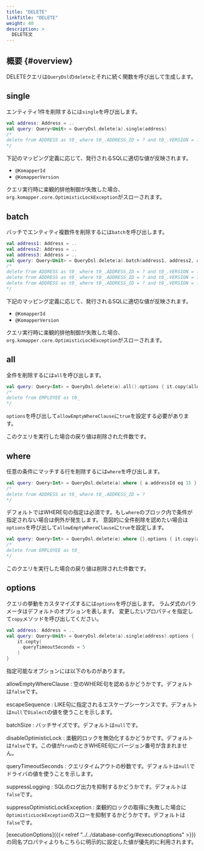 ```yaml
---
title: "DELETE"
linkTitle: "DELETE"
weight: 40
description: >
  DELETE文
---
```


## 概要 {#overview}

DELETEクエリは`QueryDsl`の`delete`とそれに続く関数を呼び出して生成します。

## single

エンティティ1件を削除するには`single`を呼び出します。

```kotlin
val address: Address = ..
val query: Query<Unit> = QueryDsl.delete(a).single(address)
/*
delete from ADDRESS as t0_ where t0_.ADDRESS_ID = ? and t0_.VERSION = ?
*/
```

下記のマッピング定義に応じて、発行されるSQLに適切な値が反映されます。

- `@KomapperId`
- `@KomapperVersion`

クエリ実行時に楽観的排他制御が失敗した場合、`org.komapper.core.OptimisticLockException`がスローされます。

## batch

バッチでエンティティ複数件を削除するには`batch`を呼び出します。

```kotlin
val address1: Address = ..
val address2: Address = ..
val address3: Address = ..
val query: Query<Unit> = QueryDsl.delete(a).batch(address1, address2, address3)
/*
delete from ADDRESS as t0_ where t0_.ADDRESS_ID = ? and t0_.VERSION = ?
delete from ADDRESS as t0_ where t0_.ADDRESS_ID = ? and t0_.VERSION = ?
delete from ADDRESS as t0_ where t0_.ADDRESS_ID = ? and t0_.VERSION = ?
*/
```

下記のマッピング定義に応じて、発行されるSQLに適切な値が反映されます。

- `@KomapperId`
- `@KomapperVersion`

クエリ実行時に楽観的排他制御が失敗した場合、`org.komapper.core.OptimisticLockException`がスローされます。

## all

全件を削除するには`all`を呼び出します。

```kotlin
val query: Query<Int> = QueryDsl.delete(e).all().options { it.copy(allowEmptyWhereClause = true) }
/*
delete from EMPLOYEE as t0_
*/
```

`options`を呼び出して`allowEmptyWhereClause`に`true`を設定する必要があります。

このクエリを実行した場合の戻り値は削除された件数です。

## where

任意の条件にマッチする行を削除するには`where`を呼び出します。

```kotlin
val query: Query<Int> = QueryDsl.delete(a).where { a.addressId eq 15 }
/*
delete from ADDRESS as t0_ where t0_.ADDRESS_ID = ?
*/
```

デフォルトではWHERE句の指定は必須です。もし`where`のブロック内で条件が指定されない場合は例外が発生します。
意図的に全件削除を認めたい場合は`options`を呼び出して`allowEmptyWhereClause`に`true`を設定します。

```kotlin
val query: Query<Int> = QueryDsl.delete(e).where {}.options { it.copy(allowEmptyWhereClause = true) }
/*
delete from EMPLOYEE as t0_
*/
```

このクエリを実行した場合の戻り値は削除された件数です。

## options

クエリの挙動をカスタマイズするには`options`を呼び出します。
ラムダ式のパラメータはデフォルトのオプションを表します。
変更したいプロパティを指定して`copy`メソッドを呼び出してください。

```kotlin
val address: Address = ..
val query: Query<Unit> = QueryDsl.delete(a).single(address).options {
    it.copty(
      queryTimeoutSeconds = 5
    )
}
```

指定可能なオプションには以下のものがあります。

allowEmptyWhereClause
: 空のWHERE句を認めるかどうかです。デフォルトは`false`です。

escapeSequence
: LIKE句に指定されるエスケープシーケンスです。デフォルトは`null`で`Dialect`の値を使うことを示します。

batchSize
: バッチサイズです。デフォルトは`null`です。

disableOptimisticLock
: 楽観的ロックを無効化するかどうかです。デフォルトは`false`です。この値が`true`のときWHERE句にバージョン番号が含まれません。

queryTimeoutSeconds
: クエリタイムアウトの秒数です。デフォルトは`null`でドライバの値を使うことを示します。

suppressLogging
: SQLのログ出力を抑制するかどうかです。デフォルトは`false`です。

suppressOptimisticLockException
: 楽観的ロックの取得に失敗した場合に`OptimisticLockException`のスローを抑制するかどうかです。デフォルトは`false`です。

[executionOptions]({{< relref "../../database-config/#executionoptions" >}})
の同名プロパティよりもこちらに明示的に設定した値が優先的に利用されます。

